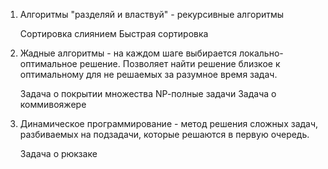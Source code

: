 1. Алгоритмы "разделяй и властвуй" - рекурсивные алгоритмы
   
   Сортировка слиянием
   Быстрая сортировка

2. Жадные алгоритмы - на каждом шаге выбирается локально-оптимальное решение. Позволяет найти
   решение близкое к оптимальному для не решаемых за разумное время задач.

   Задача о покрытии множества 
   NР-полные задачи
   Задача о коммивояжере

3. Динамическое программирование - метод решения сложных задач, разбиваемых на подзадачи,
   которые решаются в первую очередь.
   
   Задача о рюкзаке 
